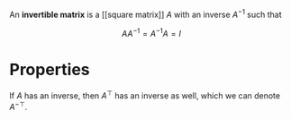 An **invertible matrix** is a [[square matrix]] $A$ with an inverse $A^{-1}$ such that

$$
AA^{-1}=A^{-1}A=I
$$

# Properties

If $A$ has an inverse, then $A^\top$ has an inverse as well, which we can denote $A^{-\top}$.